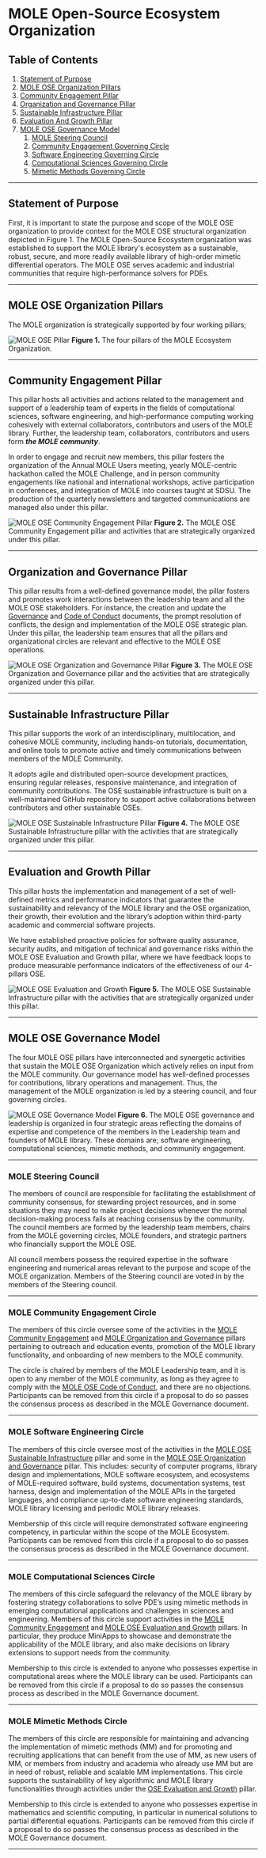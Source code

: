 # MOLE Open-Source Ecosystem Organization

## Table of Contents

1. [Statement of Purpose](#statement-of-purpose)
2. [MOLE OSE Organization Pillars](#mole-ose-organization-pillars)
3. [Community Engagement Pillar](#community-engagement-pillar)
4. [Organization and Governance Pillar](#organization-and-governance-pillar)
5. [Sustainable Infrastructure Pillar](#sustainable-infrastructure-pillar)
6. [Evaluation And Growth Pillar](#evaluation-and-growth-pillar)
7. [MOLE OSE Governance Model](#mole-ose-governance-model)
   1) [MOLE Steering Council](#mole-steering-council)
   2) [Community Engagement Governing Circle](#mole-community-engagement-circle)
   3) [Software Engineering Governing Circle](#mole-software-engineering-circle)
   4) [Computational Sciences Governing Circle](#mole-computational-sciences-circle)
   5) [Mimetic Methods Governing Circle](#mole-mimetic-methods-circle)

---

## Statement of Purpose

First, it is important to state the purpose and scope of the MOLE OSE organization to provide context for the MOLE OSE structural organization depicted in Figure 1.  The MOLE Open-Source Ecosystem organization was established to support the MOLE library's ecosystem as a sustainable, robust, secure, and more readily available library of high-order mimetic differential operators. The MOLE OSE serves academic and industrial communities that require high-performance solvers for PDEs.

---

## MOLE OSE Organization Pillars

The MOLE organization is strategically supported by four working pillars;

![MOLE OSE Pillar](figures/MOLE_pillars.png)
**Figure 1.** The four pillars of the MOLE Ecosystem Organization.  

---

## Community Engagement Pillar

This pillar hosts all activities and actions related to the management and support of a leadership team of experts in the fields of computational sciences, software engineering, and high-performance computing working cohesively with external collaborators, contributors and users of the MOLE library. Further,  the leadership team, collaborators, contributors and users form **_the MOLE community_**.

In order to engage and recruit new members, this pillar fosters the organization of the Annual MOLE Users meeting, yearly MOLE-centric hackathon called the MOLE Challenge, and in person community engagements like national and international workshops, active participation in conferences, and integration of MOLE into courses taught at SDSU. The production of the quarterly newsletters and targetted communications are managed also under this pillar.

![MOLE OSE Community Engagement Pillar](figures/CommunityEngagementPillar.png)
**Figure 2.** The MOLE OSE Community Engagement pillar and activities that are strategically organized under this pillar.

---

## Organization and Governance Pillar

This pillar results from a well-defined governance model, the pillar fosters and promotes work interactions between the leadership team and all the MOLE OSE stakeholders. For instance, the creation and update the [Governance](./OSE_GOVERNANCE.md) and [Code of Conduct](./CODE_OF_CONDUCT.md) documents, the prompt resolution of conflicts, the design and implementation of the MOLE OSE strategic plan. Under this pillar, the leadership team ensures that all the pillars and organizational circles are relevant and effective to the MOLE OSE operations.

![MOLE OSE Organization and Governance Pillar](figures/OrganizationAndGovernancePillar.png)
**Figure 3.** The MOLE OSE Organization and Governance pillar and the activities that are strategically organized under this pillar.

---

## Sustainable Infrastructure Pillar

This pillar supports the work of an interdisciplinary, multilocation, and cohesive MOLE community, including hands-on tutorials, documentation, and online tools to promote active and timely communications between members of the MOLE Community.

It adopts agile and distributed open-source development practices, ensuring regular releases, responsive maintenance, and integration of community contributions. The OSE sustainable infrastructure is built on a well-maintained GitHub repository to support active collaborations between contributors and other sustainable OSEs.

![MOLE OSE Sustainable Infrastructure Pillar](figures/SustainableInfrastructurePillar.png)
**Figure 4.** The MOLE OSE Sustainable Infrastructure pillar with the activities that are strategically organized under this pillar.

---

## Evaluation and Growth Pillar

This pillar hosts the implementation and management of a set of well-defined metrics and performance indicators that guarantee the sustainability and relevancy of the MOLE library and the OSE organization, their growth,  their evolution and the library’s adoption within third-party academic and commercial software projects.

We have established proactive policies for software quality assurance, security audits, and mitigation of technical and governance risks within the MOLE OSE Evaluation and Growth pillar, where we have feedback loops to produce measurable performance indicators of the effectiveness of our 4-pillars OSE.

![MOLE OSE Evaluation and Growth](figures/EvaluationAndGrowthPillar.png)
**Figure 5.** The MOLE OSE Sustainable Infrastructure pillar with the activities that are strategically organized under this pillar.

---

## MOLE OSE Governance Model

The four MOLE OSE pillars have interconnected and synergetic activities that sustain the MOLE OSE Organization which actively relies on input from the MOLE community.  Our governance model has well-defined processes for contributions, library operations and management. Thus, the management of the MOLE organization is led by a steering council, and four governing  circles.

![MOLE OSE Governance Model](figures/MOLE_OSE_circles.png)
**Figure 6.**  The MOLE OSE governance and leadership is organized in four strategic areas reflecting the domains of expertise and competence of the members in  the Leadership team and founders of MOLE library. These domains are; software engineering, computational sciences, mimetic methods, and community engagement.

---

### MOLE Steering Council

The members of council are responsible for facilitating the establishment of community consensus, for stewarding project resources, and in some situations they may need to make project decisions whenever the normal decision-making process fails at reaching consensus by the community. The council members are formed by the leadership team members, chairs from the MOLE governing circles, MOLE founders, and strategic partners who financially support the MOLE OSE.  

All council members possess the required expertise in the software engineering and numerical areas relevant to the purpose and scope of the MOLE organization.  Members of the Steering council are voted in by the members of the Steering council.
  
---

### MOLE Community Engagement Circle

The members of this circle oversee some of the activities in the [MOLE Community Engagement](#community-engagement-pillar) and [MOLE Organization and Governance](#organization-and-governance-pillar) pillars pertaining to outreach and education events, promotion of the MOLE library functionality, and onboarding of new members to the MOLE community.  

The circle is chaired by members of the MOLE Leadership team, and it is open to any member of the MOLE community, as long as they agree to comply with the [MOLE OSE Code of Conduct](./CODE_OF_CONDUCT.md), and there are no objections. Participants can be removed from this circle if a proposal to do so passes the consensus process as described in the MOLE Governance document.

---
  
### MOLE Software Engineering Circle

The members of this circle oversee most of the activities in the [MOLE OSE Sustainable Infrastructure](#sustainable-infrastructure-pillar) pillar and some in the [MOLE OSE Organization and Governance](#organization-and-governance-pillar) pillar. This includes: security of computer programs, library design and implementations, MOLE software ecosystem, and ecosystems of MOLE-required software, build systems, documentation systems, test harness, design and implementation of the MOLE APIs in the targeted languages, and compliance up-to-date software engineering standards, MOLE library licensing and periodic MOLE library releases.

Membership of this circle will require demonstrated software engineering competency, in particular within the scope of the MOLE Ecosystem. Participants can be removed from this circle if a proposal to do so passes the consensus process as described in the MOLE Governance document.

---

### MOLE Computational Sciences Circle

The members of this circle safeguard the relevancy of the MOLE library by fostering strategy collaborations to solve PDE’s using mimetic methods in emerging computational applications and challenges in sciences and engineering. Members of this circle support activities in the [MOLE Community Engagement](#community-engagement-pillar) and [MOLE OSE Evaluation and Growth](#evaluation-and-growth-pillar) pillars. In particular, they produce MiniApps to showcase and demonstrate the applicability of the MOLE library, and also make decisions on library extensions to support needs from the community.

Membership to this circle is extended to anyone who possesses expertise in computational areas where the MOLE library can be used. Participants can be removed from this circle if a proposal to do so passes the consensus process as described in the MOLE Governance document.

---

### MOLE Mimetic Methods Circle

The members of this circle are responsible for maintaining and advancing the implementation of mimetic methods (MM) and for promoting and recruiting applications that can benefit from the use of  MM, as new users of MM, or members from industry and academia who already use MM but are in need of robust, reliable and scalable MM implementations.  This circle supports the sustainability of key algorithmic and MOLE library functionalities through activities under the [OSE Evaluation and Growth](#evaluation-and-growth-pillar) pillar.

Membership to this circle is extended to anyone who possesses expertise in mathematics and scientific computing, in particular in numerical solutions to partial differential equations. Participants can be removed from this circle if a proposal to do so passes the consensus process as described in the MOLE Governance document.

---
